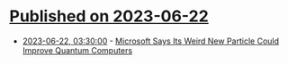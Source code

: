 # [Published on 2023-06-22](index.md)

* [2023-06-22, 03:30:00](https://science.slashdot.org/story/23/06/21/2155242/microsoft-says-its-weird-new-particle-could-improve-quantum-computers?utm_source=rss1.0mainlinkanon&utm_medium=feed) - [Microsoft Says Its Weird New Particle Could Improve Quantum Computers](https://science.slashdot.org/story/23/06/21/2155242/microsoft-says-its-weird-new-particle-could-improve-quantum-computers?utm_source=rss1.0mainlinkanon&utm_medium=feed)
